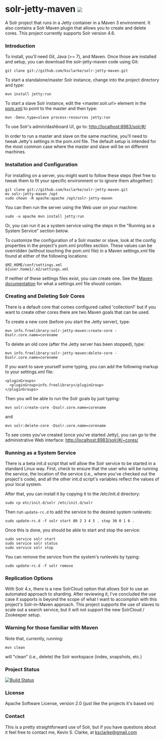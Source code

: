 # solr-jetty-maven <a href="https://travis-ci.org/ksclarke/solr-jetty-maven"><img src="https://travis-ci.org/ksclarke/solr-jetty-maven.png?branch=master"/></a>

A Solr project that runs in a Jetty container in a Maven 3 environment. It also contains a Solr Maven plugin that allows you to create and delete cores.  This project currently supports Solr version 4.6.

### Introduction

To install, you'll need Git, Java (>= 7), and Maven. Once those are installed and setup, you can download the solr-jetty-maven code using Git:

    git clone git://github.com/ksclarke/solr-jetty-maven.git

To start a standalone/master Solr instance, change into the project directory and type:

    mvn install jetty:run

To start a slave Solr instance, edit the <master.solr.url> element in the <a href="https://github.com/ksclarke/solr-jetty-maven/blob/master/pom.xml">pom.xml</a> to point to the master and then type:

    mvn -Denv.type=slave process-resources jetty:run

To use Solr's admin/dashboard UI, go to: <a href="http://localhost:8983/solr/#/">http://localhost:8983/solr/#/</a>

In order to run a master and slave on the same machine, you'll need to tweak Jetty's settings in the pom.xml file. The default setup is intended for the most common case where the master and slave will be on different machines.

### Installation and Configuration
  
For installing on a server, you might want to follow these steps (feel free to tweak them to fit your specific environment or to ignore them altogether):

    git clone git://github.com/ksclarke/solr-jetty-maven.git
    mv solr-jetty-maven /opt
    sudo chown -R apache:apache /opt/solr-jetty-maven

You can then run the server using the Web user on your machine:

    sudo -u apache mvn install jetty:run

Or, you can run it as a system service using the steps in the "Running as a System Service" section below.

To customize the configuration of a Solr master or slave, look at the config properties in the project's pom.xml profiles section. These values can be
overridden (without touching the pom.xml file) in a Maven settings.xml file found at either of the following locations:

    $M2_HOME/conf/settings.xml
    ${user.home}/.m2/settings.xml

If neither of these settings files exist, you can create one. See the <a href="http://maven.apache.org/settings.html">Maven documentation</a> for what a settings.xml file should contain.

### Creating and Deleting Solr Cores

There is a default core that comes configured called 'collection1' but if you want to create other cores there are two Maven goals that can be used.

To create a new core (before you start the Jetty server), type:

    mvn info.freelibrary:solr-jetty-maven:create-core -Dsolr.core.name=corename

To delete an old core (after the Jetty server has been stopped), type:

    mvn info.freelibrary:solr-jetty-maven:delete-core -Dsolr.core.name=corename

If you want to save yourself some typing, you can add the following markup to your settings.xml file:

    <pluginGroups>
      <pluginGroup>info.freelibrary</pluginGroup>
    </pluginGroups>

Then you will be able to run the Solr goals by just typing:

    mvn solr:create-core -Dsolr.core.name=corename

and

    mvn solr:delete-core -Dsolr.core.name=corename

To see cores you've created (once you've started Jetty), you can go to the administrative Web interface: <a href="http://localhost:8983/solr/#/~cores/">http://localhost:8983/solr/#/~cores/</a>

### Running as a System Service

There is a beta init.d script that will allow the Solr service to be started in a standard Linux way. First, check to ensure that the user who will be
running the service, the location of the service (i.e., where you've checked out the project's code), and all the other init.d script's variables reflect
the values of your local system.

After that, you can install it by copying it to the /etc/init.d directory:

    sudo cp etc/init.d/solr /etc/init.d/solr

Then run `update-rc.d` to add the service to the desired system runlevels:

    sudo update-rc.d -f solr start 80 2 3 4 5 . stop 30 0 1 6 .

Once this is done, you should be able to start and stop the service:

    sudo service solr start
    sudo service solr status
    sudo service solr stop

You can remove the service from the system's runlevels by typing:

    sudo update-rc.d -f solr remove

### Replication Options

With Solr 4.x, there is a new SolrCloud option that allows Solr to use an automated approach to sharding. After reviewing it, I've concluded the use case it supports is beyond the scope of what I want to accomplish with this project's Solr-in-Maven approach. This project supports the use of slaves to scale out a search service, but it will not support the new SolrCloud / Zookeeper setup.

### Warning for those familiar with Maven

Note that, currently, running:

    mvn clean

will "clean" (i.e., delete) the Solr workspace (index, snapshots, etc.)

### Project Status

[![Build Status](https://travis-ci.org/ksclarke/solr-jetty-maven.png?branch=master)](https://travis-ci.org/ksclarke/solr-jetty-maven)

### License

Apache Software License, version 2.0 (just like the projects it's based on)

### Contact

This is a pretty straightforward use of Solr, but if you have questions about it feel free to contact me, Kevin S. Clarke, at ksclarke@gmail.com
